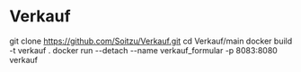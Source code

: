 # Verkauf

git clone https://github.com/Soitzu/Verkauf.git
cd Verkauf/main
docker build -t verkauf .
docker run --detach --name verkauf_formular -p 8083:8080 verkauf

